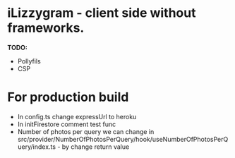 # iLizzygram - client side without frameworks.

**TODO:**

- Pollyfils
- CSP

# For production build

- In config.ts change expressUrl to heroku
- In initFirestore comment test func
- Number of photos per query we can change in src/provider/NumberOfPhotosPerQuery/hook/useNumberOfPhotosPerQuery/index.ts - by change return value
